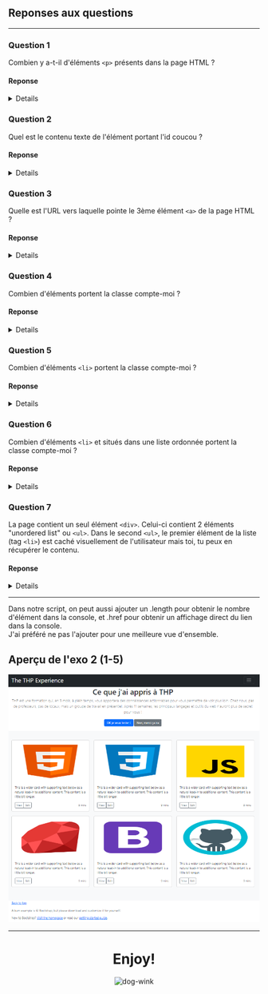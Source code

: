 ## Reponses aux questions 
<hr>

### Question 1

Combien y a-t-il d'éléments `<p>` présents dans la page HTML ?

#### Reponse

<details>
Nombre d'élements : 21
<br>
Comment l'obtenir : <br>
- `document.getElementsByTagName("p")`
</details>

### Question 2

Quel est le contenu texte de l'élément portant l'id coucou ?

#### Reponse

<details>
Element trouvé : 2. Historique et contexte (h2)
<br>
Comment l'obtenir : <br>
- `document.getElementById('coucou')`
</details>

### Question 3

Quelle est l'URL vers laquelle pointe le 3ème élément `<a>` de la page HTML ?

#### Reponse

<details>
URL trouvée : https://openclassrooms.com/fr/courses/3306901-creez-des-pages-web-interactives-avec-javascript/3501871-decouvrez-le-dom
<br>
Comment l'obtenir : <br>
- `document.getElementsByTagName('a')[2]`
</details>

### Question 4

Combien d'éléments portent la classe compte-moi ? 

#### Reponse

<details>
Nombre d'éléments : 10
<br>
Comment l'obtenir : <br>
- `document.getElementsByClassName('compte-moi')`
</details>

### Question 5

Combien d'éléments `<li>` portent la classe compte-moi ?

#### Reponse

<details>
Nombre d'éléments : 6
<br>
Comment l'obtenir : <br>
- `document.querySelectorAll("li.compte-moi")`
</details>

### Question 6

Combien d'éléments `<li>` et situés dans une liste ordonnée portent la classe compte-moi ?

#### Reponse

<details>
Nombre d'éléments : 1

Comment l'obtenir : <br>
- `document.querySelectorAll("ol li.compte-moi")`
</details>

### Question 7

La page contient un seul élément `<div>`. Celui-ci contient 2 éléments "unordered list" ou `<ul>`. Dans le second `<ul>`, le premier élément de la liste (tag `<li>`) est caché visuellement de l'utilisateur mais toi, tu peux en récupérer le contenu. 

#### Reponse

<details>
Comment l'obtenir : <br>
- `document.querySelector("div ul:nth-child(2) li").textContent`
</details>

<hr>
Dans notre script, on peut aussi ajouter un .length pour obtenir le nombre d'élément dans la console, et .href pour obtenir un affichage direct du lien dans la console.
<br>
J'ai préféré ne pas l'ajouter pour une meilleure vue d'ensemble.
<br>

## Aperçu de l'exo 2 (1-5)

<div align="center">
<img src="WEBsite_domerde.png"alt="website-preview">
</div>

<hr>
<div align="center">
  <h1>Enjoy!</h1>
  <img src="https://iili.io/JnnsA8b.png" alt="dog-wink">
</div>